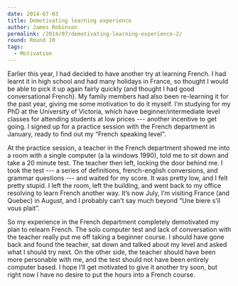 ```yaml
---
date: 2014-07-03
title: Demotivating learning experience
author: James Robinson
permalink: /2014/07/demotivating-learning-experience-2/
round: Round 10
tags:
  - Motivation
---
```

Earlier this year, I had decided to have another try at learning French. I had learnt it in high school and had many holidays in France, so thought I would be able to pick it up again fairly quickly (and thought I had good conversational French). My family members had also been re-learning it for the past year, giving me some motivation to do it myself. I’m studying for my PhD at the University of Victoria, which have beginner/intermediate level classes for attending students at low prices --- another incentive to get going. I signed up for a practice session with the French department in January, ready to find out my “French speaking level”.

At the practice session, a teacher in the French department showed me into a room with a single computer (a la windows 1990), told me to sit down and take a 20 minute test. The teacher then left, locking the door behind me. I took the test --- a series of definitions, french-english conversions, and grammar questions --- and waited for my score. It was pretty low, and I felt pretty stupid. I left the room, left the building, and went back to my office resolving to learn French another way. It’s now July, I’m visiting France (and Quebec) in August, and I probably can’t say much beyond “Une biere s’il vous plait”.

So my experience in the French department completely demotivated my plan to relearn French. The solo computer test and lack of conversation with the teacher really put me off taking a beginner course. I should have gone back and found the teacher, sat down and talked about my level and asked what I should try next. On the other side, the teacher should have been more personable with me, and the test should not have been entirely computer based. I hope I’ll get motivated to give it another try soon, but right now I have no desire to put the hours into a French course.
